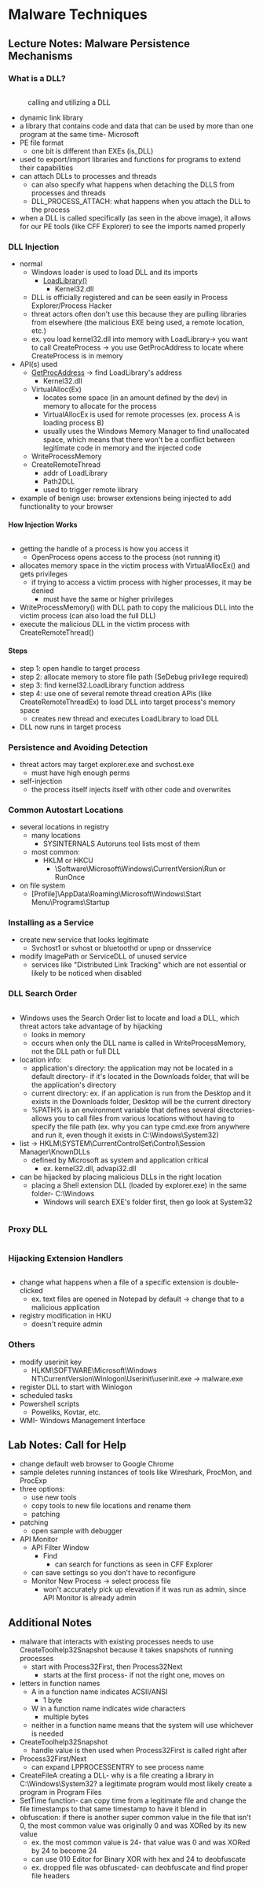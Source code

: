 # Malware Techniques

## Lecture Notes: Malware Persistence Mechanisms

### What is a DLL?

<figure><img src=".gitbook/assets/{D6F77710-DC78-4C9B-8BE3-5E7D7924797A}.png" alt=""><figcaption><p>calling and utilizing a DLL</p></figcaption></figure>

* dynamic link library
* a library that contains code and data that can be used by more than one program at the same time- Microsoft
* PE file format
  * one bit is different than EXEs (is\_DLL)
* used to export/import libraries and functions for programs to extend their capabilities
* can attach DLLs to processes and threads
  * can also specify what happens when detaching the DLLS from processes and threads
  * DLL\_PROCESS\_ATTACH: what happens when you attach the DLL to the process
* when a DLL is called specifically (as seen in the above image), it allows for our PE tools (like CFF Explorer) to see the imports named properly

### DLL Injection

* normal
  * Windows loader is used to load DLL and its imports
    * [LoadLibrary()](pe-files.md#packed-executables)
      * Kernel32.dll
  * DLL is officially registered and can be seen easily in Process Explorer/Process Hacker
  * threat actors often don't use this because they are pulling libraries from elsewhere (the malicious EXE being used, a remote location, etc.)
  * ex. you load kernel32.dll into memory with LoadLibrary-> you want to call CreateProcess -> you use GetProcAddress to locate where CreateProcess is in memory
* API(s) used
  * [GetProcAddress](pe-files.md#packed-executables) -> find LoadLibrary's address
    * Kernel32.dll
  * VirtualAlloc(Ex)
    * locates some space (in an amount defined by the dev) in memory to allocate for the process
    * VirtualAllocEx is used for remote processes (ex. process A is loading process B)
    * usually uses the Windows Memory Manager to find unallocated space, which means that there won't be a conflict between legitimate code in memory and the injected code
  * WriteProcessMemory
  * CreateRemoteThread
    * addr of LoadLibrary
    * Path2DLL
    * used to trigger remote library
* example of benign use: browser extensions being injected to add functionality to your browser

#### How Injection Works

<figure><img src=".gitbook/assets/{16BF981C-06CA-4B50-9C75-D9BC28D9F1D4}.png" alt=""><figcaption></figcaption></figure>

* getting the handle of a process is how you access it
  * OpenProcess opens access to the process (not running it)
* allocates memory space in the victim process with VirtualAllocEx() and gets privileges
  * if trying to access a victim process with higher processes, it may be denied
    * must have the same or higher privileges
* WriteProcessMemory() with DLL path to copy the malicious DLL into the victim process (can also load the full DLL)
* execute the malicious DLL in the victim process with CreateRemoteThread()

#### Steps

* step 1: open handle to target process
* step 2: allocate memory to store file path (SeDebug privilege required)
* step 3: find kernel32.LoadLibrary function address
* step 4: use one of several remote thread creation APIs (like CreateRemoteThreadEx) to load DLL into target process's memory space
  * creates new thread and executes LoadLibrary to load DLL
* DLL now runs in target process

### Persistence and Avoiding Detection

* threat actors may target explorer.exe and svchost.exe
  * must have high enough perms
* self-injection
  * the process itself injects itself with other code and overwrites

### Common Autostart Locations

* several locations in registry
  * many locations
    * SYSINTERNALS Autoruns tool lists most of them
  * most common:
    * HKLM or HKCU
      * \Software\Microsoft\Windows\CurrentVersion\Run or RunOnce
* on file system&#x20;
  * \[Profile]\AppData\Roaming\Microsoft\Windows\Start Menu\Programs\Startup

### Installing as a Service

* create new service that looks legitimate
  * Svchost1 or svhost or bluetoothd or upnp or dnsservice
* modify ImagePath or ServiceDLL of unused service
  * services like "Distributed Link Tracking" which are not essential or likely to be noticed when disabled

### DLL Search Order

<figure><img src=".gitbook/assets/{A8D5A94A-E551-46B3-AB55-58A9A7FE8D18}.png" alt=""><figcaption></figcaption></figure>

* Windows uses the Search Order list to locate and load a DLL, which threat actors take advantage of by hijacking
  * looks in memory
  * occurs when only the DLL name is called in WriteProcessMemory, not the DLL path or full DLL
* location info:
  * application's directory: the application may not be located in a default directory- if it's located in the Downloads folder, that will be the application's directory
  * current directory: ex. if an application is run from the Desktop and it exists in the Downloads folder, Desktop will be the current directory
  * %PATH% is an environment variable that defines several directories- allows you to call files from various locations without having to specify the file path (ex. why you can type cmd.exe from anywhere and run it, even though it exists in C:\Windows\System32)
* list -> HKLM\SYSTEM\CurrentControlSet\Control\Session Manager\KnownDLLs
  * defined by Microsoft as system and application critical
    * ex. kernel32.dll, advapi32.dll
* can be hijacked by placing malicious DLLs in the right location
  * placing a Shell extension DLL (loaded by explorer.exe) in the same folder- C:\Windows
    * Windows will search EXE's folder first, then go look at System32

<figure><img src=".gitbook/assets/{ED806284-0F1E-4B14-9B25-95622C0476C5}.png" alt=""><figcaption></figcaption></figure>

### Proxy DLL



<figure><img src=".gitbook/assets/{238E7C68-D581-4BF7-8D41-447139C14504}.png" alt=""><figcaption></figcaption></figure>

### Hijacking Extension Handlers

<figure><img src=".gitbook/assets/{DACCC699-21E7-4743-8D8C-6EF31D7E1E2E}.png" alt=""><figcaption></figcaption></figure>

* change what happens when a file of a specific extension is double-clicked
  * ex. text files are opened in Notepad by default -> change that to a malicious application
* registry modification in HKU
  * doesn't require admin

### Others

* modify userinit key
  * HLKM\SOFTWARE\Microsoft\Windows NT\CurrentVersion\Winlogon\Userinit\userinit.exe -> malware.exe
* register DLL to start with Winlogon
* scheduled tasks
* Powershell scripts
  * Poweliks, Kovtar, etc.
* WMI- Windows Management Interface

## Lab Notes: Call for Help

* change default web browser to Google Chrome
* sample deletes running instances of tools like Wireshark, ProcMon, and ProcExp
* three options:
  * use new tools
  * copy tools to new file locations and rename them
  * patching
* patching
  * open sample with debugger
* API Monitor
  * API Filter Window
    * Find
      * can search for functions as seen in CFF Explorer
  * can save settings so you don't have to reconfigure
  * Monitor New Process -> select process file
    * won't accurately pick up elevation if it was run as admin, since API Monitor is already admin

## Additional Notes

* malware that interacts with existing processes needs to use CreateToolhelp32Snapshot because it takes snapshots of running processes
  * start with Process32First, then Process32Next
    * starts at the first process- if not the right one, moves on
* letters in function names
  * A in a function name indicates ACSII/ANSI
    * 1 byte
  * W in a function name indicates wide characters
    * multiple bytes
  * neither in a function name means that the system will use whichever is needed
* CreateToolhelp32Snapshot
  * handle value is then used when Process32First is called right after
* Process32First/Next
  * can expand LPPROCESSENTRY to see process name
* CreateFileA creating a DLL- why is a file creating a library in C:\Windows\System32? a legitimate program would most likely create a program in Program Files
* SetTime function- can copy time from a legitimate file and change the file timestamps to that same timestamp to have it blend in
* obfuscation: if there is another super common value in the file that isn't 0, the most common value was originally 0 and was XORed by its new value
  * ex. the most common value is 24- that value was 0 and was XORed by 24 to become 24
  * can use 010 Editor for Binary XOR with hex and 24 to deobfuscate
  * ex. dropped file was obfuscated- can deobfuscate and find proper file headers
